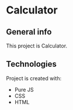 # Calculator

## General info
This project is Calculator.
	
## Technologies
Project is created with:
* Pure JS
* CSS
* HTML
